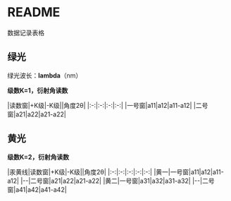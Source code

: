 # README

数据记录表格

## 绿光

绿光波长：**lambda**（nm）

**级数K=1，衍射角读数**


|读数窗|+K级|-K级||角度2θ|
|:-:|:-:|:-:|:-:|
|一号窗|a11|a12|a11-a12|
|二号窗|a21|a22|a21-a22|


## 黄光

**级数K=2，衍射角读数**


|汞黄线|读数窗|+K级|-K级||角度2θ|
|:-:|:-:|:-:|:-:|:-:|
|黄一|一号窗|a11|a12|a11-a12|
|--|二号窗|a21|a22|a21-a22|
|黄二|一号窗|a31|a32|a31-a32|
|--|二号窗|a41|a42|a41-a42|


